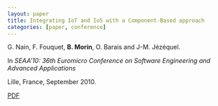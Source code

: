 ```yaml
---
layout: paper
title: Integrating IoT and IoS with a Component-Based approach
categories: [paper, conference]
---
```

G. Nain, F. Fouquet, **B. Morin**, O. Barais and J-M. Jézéquel. 

In _SEAA’10: 36th Euromicro Conference on Software Engineering and Advanced Applications_

Lille, France, September 2010.

[PDF](https://docs.google.com/file/d/0B8COpPaPIDHYWTgtWFQ3Tm5tc1k/edit?usp=sharing)